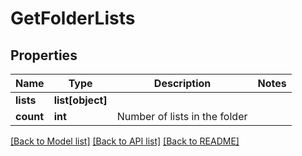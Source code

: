 # GetFolderLists

## Properties
Name | Type | Description | Notes
------------ | ------------- | ------------- | -------------
**lists** | **list[object]** |  | 
**count** | **int** | Number of lists in the folder | 

[[Back to Model list]](../README.md#documentation-for-models) [[Back to API list]](../README.md#documentation-for-api-endpoints) [[Back to README]](../README.md)


